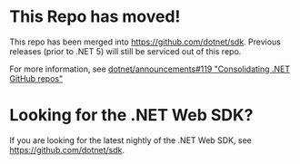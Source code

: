 # This Repo has moved!

This repo has been merged into https://github.com/dotnet/sdk.  Previous releases (prior to .NET 5) will still be serviced out of this repo.

For more information, see [dotnet/announcements#119 "Consolidating .NET GitHub repos"](https://github.com/dotnet/announcements/issues/119)

# Looking for the .NET Web SDK?

If you are looking for the latest nightly of the .NET Web SDK, see https://github.com/dotnet/sdk.